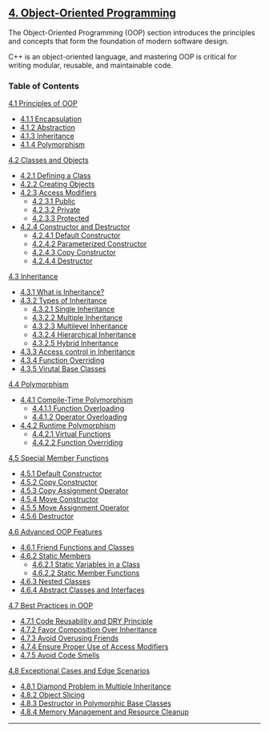 ## [4. Object-Oriented Programming](#4-object-oriented-programming)

The Object-Oriented Programming (OOP) section introduces the principles and concepts that form the foundation of modern software design. 

C++ is an object-oriented language, and mastering OOP is critical for writing modular, reusable, and maintainable code.

### Table of Contents

[4.1 Principles of OOP](https://github.com/AkshayChandole/Cpp-Handbook/blob/main/ObjectOrientedProgramming/PrinciplesOfOOP.md#41-principles-of-oop)
- [4.1.1 Encapsulation](https://github.com/AkshayChandole/Cpp-Handbook/blob/main/ObjectOrientedProgramming/PrinciplesOfOOP.md#411-encapsulation)  
- [4.1.2 Abstraction](https://github.com/AkshayChandole/Cpp-Handbook/blob/main/ObjectOrientedProgramming/PrinciplesOfOOP.md#412-abstraction)  
- [4.1.3 Inheritance](https://github.com/AkshayChandole/Cpp-Handbook/blob/main/ObjectOrientedProgramming/PrinciplesOfOOP.md#413-inheritance)  
- [4.1.4 Polymorphism](https://github.com/AkshayChandole/Cpp-Handbook/blob/main/ObjectOrientedProgramming/PrinciplesOfOOP.md#414-polymorphism)  

[4.2 Classes and Objects](https://github.com/AkshayChandole/Cpp-Handbook/blob/main/ObjectOrientedProgramming/ClassesAndObjects.md#42-classes-and-objects)
- [4.2.1 Defining a Class](https://github.com/AkshayChandole/Cpp-Handbook/blob/main/ObjectOrientedProgramming/ClassesAndObjects.md#421-defining-a-class)  
- [4.2.2 Creating Objects](https://github.com/AkshayChandole/Cpp-Handbook/blob/main/ObjectOrientedProgramming/ClassesAndObjects.md#422-creating-objects)  
- [4.2.3 Access Modifiers](https://github.com/AkshayChandole/Cpp-Handbook/blob/main/ObjectOrientedProgramming/ClassesAndObjects.md#423-access-modifiers)  
  - [4.2.3.1 Public](https://github.com/AkshayChandole/Cpp-Handbook/blob/main/ObjectOrientedProgramming/ClassesAndObjects.md#4231-public)  
  - [4.2.3.2 Private](https://github.com/AkshayChandole/Cpp-Handbook/blob/main/ObjectOrientedProgramming/ClassesAndObjects.md#4232-private)  
  - [4.2.3.3 Protected](https://github.com/AkshayChandole/Cpp-Handbook/blob/main/ObjectOrientedProgramming/ClassesAndObjects.md#4233-protected)  
- [4.2.4 Constructor and Destructor](https://github.com/AkshayChandole/Cpp-Handbook/blob/main/ObjectOrientedProgramming/ClassesAndObjects.md#424-constructor-and-destructor)  
  - [4.2.4.1 Default Constructor](https://github.com/AkshayChandole/Cpp-Handbook/blob/main/ObjectOrientedProgramming/ClassesAndObjects.md#4241-default-constructor)  
  - [4.2.4.2 Parameterized Constructor](https://github.com/AkshayChandole/Cpp-Handbook/blob/main/ObjectOrientedProgramming/ClassesAndObjects.md#4242-parameterized-constructor)  
  - [4.2.4.3 Copy Constructor](https://github.com/AkshayChandole/Cpp-Handbook/blob/main/ObjectOrientedProgramming/ClassesAndObjects.md#4243-copy-constructor)  
  - [4.2.4.4 Destructor](https://github.com/AkshayChandole/Cpp-Handbook/blob/main/ObjectOrientedProgramming/ClassesAndObjects.md#4244-destructor)  

[4.3 Inheritance](https://github.com/AkshayChandole/Cpp-Handbook/blob/main/ObjectOrientedProgramming/Inheritance.md#43-inheritance)
- [4.3.1 What is Inheritance?](https://github.com/AkshayChandole/Cpp-Handbook/blob/main/ObjectOrientedProgramming/Inheritance.md#431-what-is-inheritance)
- [4.3.2 Types of Inheritance](https://github.com/AkshayChandole/Cpp-Handbook/blob/main/ObjectOrientedProgramming/Inheritance.md#432-types-of-inheritance)  
  - [4.3.2.1 Single Inheritance](https://github.com/AkshayChandole/Cpp-Handbook/blob/main/ObjectOrientedProgramming/Inheritance.md#4321-single-inheritance)  
  - [4.3.2.2 Multiple Inheritance](https://github.com/AkshayChandole/Cpp-Handbook/blob/main/ObjectOrientedProgramming/Inheritance.md#4322-multiple-inheritance)  
  - [4.3.2.3 Multilevel Inheritance](https://github.com/AkshayChandole/Cpp-Handbook/blob/main/ObjectOrientedProgramming/Inheritance.md#4323-multilevel-inheritance)  
  - [4.3.2.4 Hierarchical Inheritance](https://github.com/AkshayChandole/Cpp-Handbook/blob/main/ObjectOrientedProgramming/Inheritance.md#4324-hierarchical-inheritance)  
  - [4.3.2.5 Hybrid Inheritance](https://github.com/AkshayChandole/Cpp-Handbook/blob/main/ObjectOrientedProgramming/Inheritance.md#4325-hybrid-inheritance)  
- [4.3.3 Access control in Inheritance](https://github.com/AkshayChandole/Cpp-Handbook/blob/main/ObjectOrientedProgramming/Inheritance.md#433-access-control-in-inheritance)  
- [4.3.4 Function Overriding](https://github.com/AkshayChandole/Cpp-Handbook/blob/main/ObjectOrientedProgramming/Inheritance.md#434-function-overriding)
- [4.3.5 Virutal Base Classes](https://github.com/AkshayChandole/Cpp-Handbook/blob/main/ObjectOrientedProgramming/Inheritance.md#435-virtual-base-classes)

[4.4 Polymorphism](https://github.com/AkshayChandole/Cpp-Handbook/blob/main/ObjectOrientedProgramming/Polymorphism.md#44-polymorphism)
- [4.4.1 Compile-Time Polymorphism](https://github.com/AkshayChandole/Cpp-Handbook/blob/main/ObjectOrientedProgramming/Polymorphism.md#441-compile-time-polymorphism)  
  - [4.4.1.1 Function Overloading](https://github.com/AkshayChandole/Cpp-Handbook/blob/main/ObjectOrientedProgramming/Polymorphism.md#4411-function-overloading)  
  - [4.4.1.2 Operator Overloading](https://github.com/AkshayChandole/Cpp-Handbook/blob/main/ObjectOrientedProgramming/Polymorphism.md#4412-operator-overloading)  
- [4.4.2 Runtime Polymorphism](https://github.com/AkshayChandole/Cpp-Handbook/blob/main/ObjectOrientedProgramming/Polymorphism.md#442-run-time-polymorphism)  
  - [4.4.2.1 Virtual Functions](https://github.com/AkshayChandole/Cpp-Handbook/blob/main/ObjectOrientedProgramming/Polymorphism.md#4421-virtual-functions)  
  - [4.4.2.2 Function Overriding](https://github.com/AkshayChandole/Cpp-Handbook/blob/main/ObjectOrientedProgramming/Polymorphism.md#4422-function-overriding)  

[4.5 Special Member Functions](https://github.com/AkshayChandole/Cpp-Handbook/blob/main/ObjectOrientedProgramming/SpecialMemberFunctions.md#45-special-member-functions)
- [4.5.1 Default Constructor](https://github.com/AkshayChandole/Cpp-Handbook/blob/main/ObjectOrientedProgramming/SpecialMemberFunctions.md#451-default-constructor)  
- [4.5.2 Copy Constructor](https://github.com/AkshayChandole/Cpp-Handbook/blob/main/ObjectOrientedProgramming/SpecialMemberFunctions.md#452-copy-constructor)  
- [4.5.3 Copy Assignment Operator](https://github.com/AkshayChandole/Cpp-Handbook/blob/main/ObjectOrientedProgramming/SpecialMemberFunctions.md#453-copy-assignment-operator)  
- [4.5.4 Move Constructor](https://github.com/AkshayChandole/Cpp-Handbook/blob/main/ObjectOrientedProgramming/SpecialMemberFunctions.md#454-move-constructor)  
- [4.5.5 Move Assignment Operator](https://github.com/AkshayChandole/Cpp-Handbook/blob/main/ObjectOrientedProgramming/SpecialMemberFunctions.md#455-move-assignment-operator)
- [4.5.6 Destructor](https://github.com/AkshayChandole/Cpp-Handbook/blob/main/ObjectOrientedProgramming/SpecialMemberFunctions.md#456-destructor)  

[4.6 Advanced OOP Features]()  
- [4.6.1 Friend Functions and Classes]()  
- [4.6.2 Static Members]()  
  - [4.6.2.1 Static Variables in a Class]()  
  - [4.6.2.2 Static Member Functions]()  
- [4.6.3 Nested Classes]()  
- [4.6.4 Abstract Classes and Interfaces]()  

[4.7 Best Practices in OOP]()
- [4.7.1 Code Reusability and DRY Principle]()  
- [4.7.2 Favor Composition Over Inheritance]()  
- [4.7.3 Avoid Overusing Friends]()  
- [4.7.4 Ensure Proper Use of Access Modifiers]()  
- [4.7.5 Avoid Code Smells]()  

[4.8 Exceptional Cases and Edge Scenarios]()
- [4.8.1 Diamond Problem in Multiple Inheritance]()  
- [4.8.2 Object Slicing]()  
- [4.8.3 Destructor in Polymorphic Base Classes]()  
- [4.8.4 Memory Management and Resource Cleanup]()  

---

